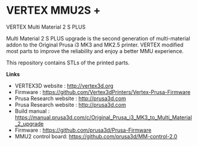 # VERTEX MMU2S +


VERTEX Multi Material 2 S PLUS

Multi Material 2 S PLUS upgrade is the second generation of multi-material addon to the Original Prusa i3 MK3 and MK2.5 printer. VERTEX modified most parts to improve the reliability and enjoy a better MMU experience.

This repository contains STLs of the printed parts.

**Links**

 * VERTEX3D website : http://vertex3d.org
 * Firmware : https://github.com/Vertex3dPrinters/Vertex-Prusa-Firmware
 * Prusa Research website : http://prusa3d.com
 * Prusa Research website : http://prusa3d.com
 * Build manual : https://manual.prusa3d.com/c/Original_Prusa_i3_MK3_to_Multi_Material_2_upgrade
 * Firmware : https://github.com/prusa3d/Prusa-Firmware
 * MMU2 control board: https://github.com/prusa3d/MM-control-2.0
